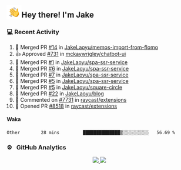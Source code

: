 <img alt="Night Coding" src="./assets/Hand%20Wave.gif" width='40' align="left"/><h2>Hey there! I'm Jake</h2>

### 💻 Recent Activity

<!--RECENT_ACTIVITY:start-->
1. 🎉 Merged PR [#14](https://github.com/JakeLaoyu/memos-import-from-flomo/pull/14) in [JakeLaoyu/memos-import-from-flomo](https://github.com/JakeLaoyu/memos-import-from-flomo)<br>
2. 👍 Approved [#731](https://github.com/mckaywrigley/chatbot-ui/pull/731#pullrequestreview-1679861498) in [mckaywrigley/chatbot-ui](https://github.com/mckaywrigley/chatbot-ui)<br>
3. 🎉 Merged PR [#1](https://github.com/JakeLaoyu/spa-ssr-service/pull/1) in [JakeLaoyu/spa-ssr-service](https://github.com/JakeLaoyu/spa-ssr-service)<br>
4. 🎉 Merged PR [#6](https://github.com/JakeLaoyu/spa-ssr-service/pull/6) in [JakeLaoyu/spa-ssr-service](https://github.com/JakeLaoyu/spa-ssr-service)<br>
5. 🎉 Merged PR [#7](https://github.com/JakeLaoyu/spa-ssr-service/pull/7) in [JakeLaoyu/spa-ssr-service](https://github.com/JakeLaoyu/spa-ssr-service)<br>
6. 🎉 Merged PR [#5](https://github.com/JakeLaoyu/spa-ssr-service/pull/5) in [JakeLaoyu/spa-ssr-service](https://github.com/JakeLaoyu/spa-ssr-service)<br>
7. 🎉 Merged PR [#5](https://github.com/JakeLaoyu/square-circle/pull/5) in [JakeLaoyu/square-circle](https://github.com/JakeLaoyu/square-circle)<br>
8. 🎉 Merged PR [#22](https://github.com/JakeLaoyu/blog/pull/22) in [JakeLaoyu/blog](https://github.com/JakeLaoyu/blog)<br>
9. 💬 Commented on [#7731](https://github.com/raycast/extensions/issues/7731#issuecomment-1731195549) in [raycast/extensions](https://github.com/raycast/extensions)<br>
10. 💪 Opened PR [#8518](https://github.com/raycast/extensions/pull/8518) in [raycast/extensions](https://github.com/raycast/extensions)<br>
<!--RECENT_ACTIVITY:end-->

#### Waka

<!--START_SECTION:waka-->

```text
Other        28 mins         ██████████████▒░░░░░░░░░░   56.69 %
```

<!--END_SECTION:waka-->

### ⚙️ &nbsp; GitHub Analytics

<p align="center">
<a href="https://github.com/JakeLaoyu">
  <img height="180em" src="https://github-readme-stats-eight-theta.vercel.app/api?username=jakelaoyu&show_icons=true&theme=algolia&include_all_commits=true&count_private=true"/>
  <img height="180em" src="https://github-readme-stats-eight-theta.vercel.app/api/top-langs/?username=jakelaoyu&layout=compact&langs_count=8&theme=algolia&hide=html&count_private=true"/>
</a>
</p>

<!-- ### 🤝🏻 &nbsp; Connect with Me

<p align="center">
<a href="https://i.jakeyu.top"><img src="https://img.shields.io/badge/-i.jakeyu.top-3423A6?style=flat&logo=Google-Chrome&logoColor=white"/></a>
<a href="mailto:jake.laoyu@gmail.com"><img src="https://img.shields.io/badge/-jake.laoyu@gmail.com-D14836?style=flat&logo=Gmail&logoColor=white"/></a>
</p> -->
